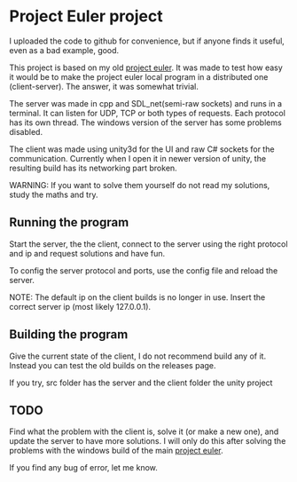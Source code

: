 # Project Euler project

I uploaded the code to github for convenience, but if anyone finds it useful, even as a bad example, good.

This project is based on my old [project euler](https://github.com/N4G170/project_euler).
It was made to test how easy it would be to make the project euler local program in a distributed one (client-server).
The answer, it was somewhat trivial.

The server was made in cpp and SDL_net(semi-raw sockets) and runs in a terminal. It can listen for UDP, TCP or both types of requests. Each protocol has its own thread.
The windows version of the server has some problems disabled.

The client was made using unity3d for the UI and raw C# sockets for the communication.
Currently when I open it in newer version of unity, the resulting build has its networking part broken.

WARNING: If you want to solve them yourself do not read my solutions, study the maths and try.

## Running the program
Start the server, the the client, connect to the server using the right protocol and ip  and request solutions and have fun.

To config the server protocol and ports, use the config file and reload the server.

NOTE: The default ip on the client builds is no longer in use. Insert the correct server ip (most likely 127.0.0.1).

## Building the program

Give the current state of the client, I do not recommend build any of it. Instead you can test the old builds on the releases page.

If you try, src folder has the server and the client folder the unity project

## TODO

Find what the problem with the client is, solve it (or make a new one), and update the server to have more solutions.
I will only do this after solving the problems with the windows build of the main [project euler](https://github.com/N4G170/project_euler).

If you find any bug of error, let me know.
